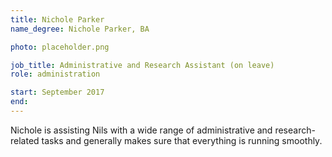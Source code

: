 ```yaml
---
title: Nichole Parker
name_degree: Nichole Parker, BA

photo: placeholder.png

job_title: Administrative and Research Assistant (on leave)
role: administration

start: September 2017
end:
---
```

Nichole is assisting Nils with a wide range of administrative and research-related tasks and generally makes sure that everything is running smoothly.